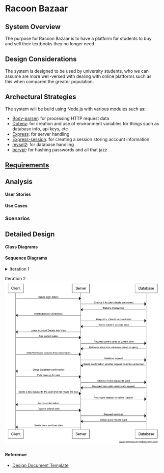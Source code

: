 # Racoon Bazaar

## System Overview
The purpose for Racoon Bazaar is to have a platform for students to buy and sell their textbooks they no longer need

## Design Considerations
The system is designed to be used by university students, who we can assume are more well-versed with dealing with online platforms such as this when compared the greater population.


## Archectural Strategies
The system will be build using Node.js with various modules such as:

- [Body-parser](https://www.npmjs.com/package/body-parser): for processing HTTP request data
- [Dotenv](https://www.npmjs.com/package/dotenv): for creation and use of environment variables for things such as database info, api keys, etc
- [Express](https://www.npmjs.com/package/express): for server handling
- [Express-session](https://www.npmjs.com/package/express-session): for creating a session storing account information    
- [mysql2](https://www.npmjs.com/package/mysql2): for database handling
- [bcrypt](https://www.npmjs.com/package/bcrypt): for hashing passwords and all that jazz


## [Requirements](https://github.com/xa888s/racoon-bazaar/blob/Iteration2/Diagrams/docs/Requirements.md)


## Analysis

#### User Stories 

#### Use Cases

### Scenarios





## Detailed Design

#### Class Diagrams


#### Sequence Diagrams

<details><summary>Iteration 1</summary>
![Iteration 1 Sequence Diagram](</Diagrams/RacoonBazaarIteration1Sequence.png>)
</details>

Iteration 2
![Iteration 2 Sequence Diagram](</Diagrams/SequenceDiagramIteration2.png>)






#### Reference
- [Design Document Template](https://bit.ai/templates/software-design-document-template#:~:text=System%20Overview%3A%20Provide%20a%20general,functionality%20of%20the%20software%20system.&text=Assumptions%20and%20Dependencies%3A%20Describe%20any,the%20design%20of%20the%20software.)
